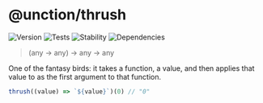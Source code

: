 # @unction/thrush

![Version][BADGE_VERSION]
![Tests][BADGE_TRAVIS]
![Stability][BADGE_STABILITY]
![Dependencies][BADGE_DEPENDENCY]

> (any -> any) -> any -> any

One of the fantasy birds: it takes a function, a value, and then applies that value to as the first argument to that function.

``` javascript
thrush((value) => `${value}`)(0) // "0"
```

[BADGE_TRAVIS]: https://img.shields.io/travis/krainboltgreene/unction.js.svg?maxAge=2592000&style=flat-square
[BADGE_VERSION]: https://img.shields.io/npm/v/@unction/thrush.svg?maxAge=2592000&style=flat-square
[BADGE_STABILITY]: https://img.shields.io/badge/stability-strong-green.svg?maxAge=2592000&style=flat-square
[BADGE_DEPENDENCY]: https://img.shields.io/david/krainboltgreene/unction.js.svg?maxAge=2592000&style=flat-square
